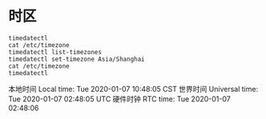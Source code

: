 # 时区

```text
timedatectl
cat /etc/timezone 
timedatectl list-timezones
timedatectl set-timezone Asia/Shanghai
cat /etc/timezone 
timedatectl
```

本地时间 Local time: Tue 2020-01-07 10:48:05 CST 世界时间 Universal time: Tue 2020-01-07 02:48:05 UTC 硬件时钟 RTC time: Tue 2020-01-07 02:48:06

